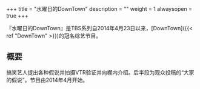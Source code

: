 +++
title = "水曜日的DownTown"
description = ""
weight = 1
alwaysopen = true
+++



『水曜日的DownTown』是TBS系列自2014年4月23日以来，[DownTown]({{< ref "DownTown" >}})的冠名综艺节目。
## 概要
搞笑艺人提出各种假说并拍摄VTR验证并向棚内介绍。后半段为观众投稿的“大家的假说”。节目由2014年4月开始。
